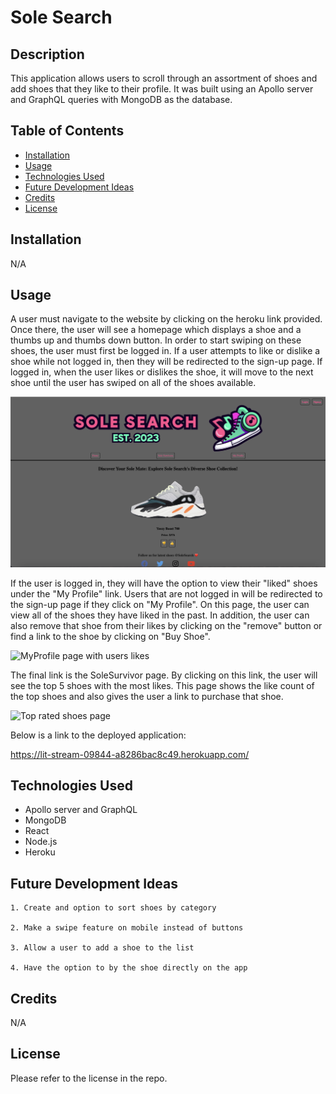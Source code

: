 # Sole Search

## Description
This application allows users to scroll through an assortment of shoes and add shoes that they like to their profile. It was built using an Apollo server and GraphQL queries with MongoDB as the database. 

## Table of Contents

- [Installation](#installation)
- [Usage](#usage)
- [Technologies Used](#technologies-used)
- [Future Development Ideas](#future-development-ideas)
- [Credits](#credits)
- [License](#license)

## Installation
N/A

## Usage
A user must navigate to the website by clicking on the heroku link provided. Once there, the user will see a homepage which displays a shoe and a thumbs up and thumbs down button. In order to start swiping on these shoes, the user must first be logged in. If a user attempts to like or dislike a shoe while not logged in, then they will be redirected to the sign-up page. If logged in, when the user likes or dislikes the shoe, it will move to the next shoe until the user has swiped on all of the shoes available.  

![homepage with a red shoe displayed](client/public/images/SoleSearch-homepage.png)

If the user is logged in, they will have the option to view their "liked" shoes under the "My Profile" link. Users that are not logged in will be redirected to the sign-up page if they click on "My Profile". On this page, the user can view all of the shoes they have liked in the past. In addition, the user can also remove that shoe from their likes by clicking on the "remove" button or find a link to the shoe by clicking on "Buy Shoe".

![MyProfile page with users likes]()

The final link is the SoleSurvivor page. By clicking on this link, the user will see the top 5 shoes with the most likes. This page shows the like count of the top shoes and also gives the user a link to purchase that shoe. 

![Top rated shoes page]()


Below is a link to the deployed application:

https://lit-stream-09844-a8286bac8c49.herokuapp.com/

## Technologies Used 

- Apollo server and GraphQL
- MongoDB
- React
- Node.js
- Heroku

## Future Development Ideas

    1. Create and option to sort shoes by category

    2. Make a swipe feature on mobile instead of buttons

    3. Allow a user to add a shoe to the list

    4. Have the option to by the shoe directly on the app


## Credits
N/A

## License
Please refer to the license in the repo.
